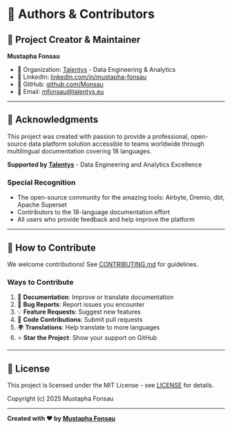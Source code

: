 # 👥 Authors & Contributors

## 🌟 Project Creator & Maintainer

**Mustapha Fonsau**
- 🏢 Organization: [Talentys](https://talentys.eu) - Data Engineering & Analytics
- 💼 LinkedIn: [linkedin.com/in/mustapha-fonsau](https://www.linkedin.com/in/mustapha-fonsau/)
- 🐙 GitHub: [github.com/Monsau](https://github.com/Monsau)
- 📧 Email: mfonsau@talentys.eu

---

## 🙏 Acknowledgments

This project was created with passion to provide a professional, open-source data platform solution accessible to teams worldwide through multilingual documentation covering 18 languages.

**Supported by [Talentys](https://talentys.eu)** - Data Engineering and Analytics Excellence

### Special Recognition

- The open-source community for the amazing tools: Airbyte, Dremio, dbt, Apache Superset
- Contributors to the 18-language documentation effort
- All users who provide feedback and help improve the platform

---

## 🤝 How to Contribute

We welcome contributions! See [CONTRIBUTING.md](CONTRIBUTING.md) for guidelines.

### Ways to Contribute

1. 📝 **Documentation**: Improve or translate documentation
2. 🐛 **Bug Reports**: Report issues you encounter
3. 💡 **Feature Requests**: Suggest new features
4. 🔧 **Code Contributions**: Submit pull requests
5. 🌍 **Translations**: Help translate to more languages
6. ⭐ **Star the Project**: Show your support on GitHub

---

## 📜 License

This project is licensed under the MIT License - see [LICENSE](LICENSE) for details.

Copyright (c) 2025 Mustapha Fonsau

---

**Created with ❤️ by [Mustapha Fonsau](https://www.linkedin.com/in/mustapha-fonsau/)**
